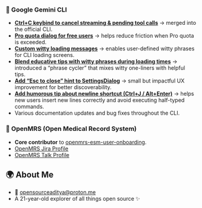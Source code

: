 ### 🤖 Google Gemini CLI

* [**Ctrl+C keybind to cancel streaming & pending tool calls**](https://github.com/google-gemini/gemini-cli/pull/5838) → merged into the official CLI.
* [**Pro quota dialog for free users**](https://github.com/google-gemini/gemini-cli/pull/7094) → helps reduce friction when Pro quota is exceeded.
* [**Custom witty loading messages**](https://github.com/google-gemini/gemini-cli/pull/7641) → enables user-defined witty phrases for CLI loading screens.
* [**Blend educative tips with witty phrases during loading times**](https://github.com/google-gemini/gemini-cli/pull/10569) → introduced a “phrase cycler” that mixes witty one-liners with helpful tips.
* [**Add “Esc to close” hint to SettingsDialog**](https://github.com/google-gemini/gemini-cli/pull/11289) → small but impactful UX improvement for better discoverability.
* [**Add humorous tip about newline shortcut (Ctrl+J / Alt+Enter)**](https://github.com/google-gemini/gemini-cli/pull/5666) → helps new users insert new lines correctly and avoid executing half-typed commands.
* Various documentation updates and bug fixes throughout the CLI.

### 🏥 OpenMRS (Open Medical Record System)

* **Core contributor** to [openmrs-esm-user-onboarding](https://github.com/openmrs/openmrs-esm-user-onboarding).
* [OpenMRS Jira Profile](https://home.atlassian.com/o/fb774304-cf17-46e4-a523-93df1756665f/people/712020:3e36510c-6cd0-4d03-aeed-c287e547d6db?cloudId=1fc7c3fe-ab39-46a8-8f76-6410d1ed4493)
* [OpenMRS Talk Profile](https://talk.openmrs.org/u/backloguy/summary)


## 🌍 About Me
* 📧 [opensourceaditya@proton.me](mailto:opensourceaditya@proton.me)
* A 21-year-old explorer of all things open source ✨

